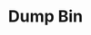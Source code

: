 ---
inv_num: 2016-117
add_credit:
url: 2016-117-dump-bin
title: Dump Bin
year: '2016'
display_year: '2016'
medium: Palay Display Industries folding dump table, various DVDs
dims:
pitch:
ps:
live_url:
youtube:
related_code:
subheading:
download:
commission:
related: "[4173] [2014-121-room-for-squares] 2014-121 Room for Squares"
layout: things-i-made
---